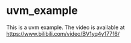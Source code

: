 # uvm_example
This is a uvm example. The video is available at https://www.bilibili.com/video/BV1yq4y177f6/

